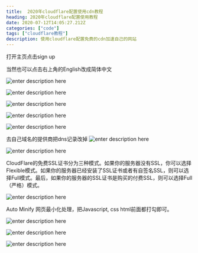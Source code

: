 ```yaml
---
title:  2020年cloudflare配置使用cdn教程
heading: 2020年cloudflare配置使用教程
date: 2020-07-12T14:05:27.212Z
categories: ["code"]
tags: ["cloudflare教程"]
description: 使用cloudflare配置免费的cdn加速自己的网站
---
```


打开主页点击sign up

当然也可以点击右上角的English改成简体中文

![enter description here](https://gitee.com/smile365/blogimg/raw/master/sxy91/1594563464334.png)


![enter description here](https://gitee.com/smile365/blogimg/raw/master/sxy91/1594563506080.png)

![enter description here](https://gitee.com/smile365/blogimg/raw/master/sxy91/1594563532559.png)

![enter description here](https://gitee.com/smile365/blogimg/raw/master/sxy91/1594563550303.png)


![enter description here](https://gitee.com/smile365/blogimg/raw/master/sxy91/1594563698644.png)

去自己域名的提供商把dns记录改掉
![enter description here](https://gitee.com/smile365/blogimg/raw/master/sxy91/1594563843172.png)

![enter description here](https://gitee.com/smile365/blogimg/raw/master/sxy91/1594563880018.png)


CloudFlare的免费SSL证书分为三种模式。如果你的服务器没有SSL，你可以选择Flexible模式。如果你的服务器已经安装了SSL证书或者有自签名SSL，则可以选择Full模式。最后，如果你的服务器的SSL证书是购买的付费SSL，则可以选择Full（严格）模式。

![enter description here](https://gitee.com/smile365/blogimg/raw/master/sxy91/1594564167419.png)


Auto Minify
网页最小化处理，把Javascript, css html前面都打勾即可。

![enter description here](https://gitee.com/smile365/blogimg/raw/master/sxy91/1594564240370.png)

![enter description here](https://gitee.com/smile365/blogimg/raw/master/sxy91/1594564317487.png)


![enter description here](https://gitee.com/smile365/blogimg/raw/master/sxy91/1594564455656.png)

